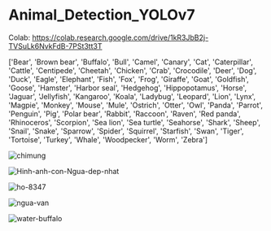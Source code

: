 # Animal_Detection_YOLOv7
Colab: https://colab.research.google.com/drive/1kR3JbB2j-TVSuLk6NvkFdB-7PSt3tt3T

['Bear', 'Brown bear', 'Buffalo', 'Bull', 'Camel', 'Canary', 'Cat', 'Caterpillar', 'Cattle', 'Centipede', 'Cheetah', 'Chicken', 'Crab', 'Crocodile', 'Deer', 'Dog', 'Duck', 'Eagle', 'Elephant', 'Fish', 'Fox', 'Frog', 'Giraffe', 'Goat', 'Goldfish', 'Goose', 'Hamster', 'Harbor seal', 'Hedgehog', 'Hippopotamus', 'Horse', 'Jaguar', 'Jellyfish', 'Kangaroo', 'Koala', 'Ladybug', 'Leopard', 'Lion', 'Lynx', 'Magpie', 'Monkey', 'Mouse', 'Mule', 'Ostrich', 'Otter', 'Owl', 'Panda', 'Parrot', 'Penguin', 'Pig', 'Polar bear', 'Rabbit', 'Raccoon', 'Raven', 'Red panda', 'Rhinoceros', 'Scorpion', 'Sea lion', 'Sea turtle', 'Seahorse', 'Shark', 'Sheep', 'Snail', 'Snake', 'Sparrow', 'Spider', 'Squirrel', 'Starfish', 'Swan', 'Tiger', 'Tortoise', 'Turkey', 'Whale', 'Woodpecker', 'Worm', 'Zebra']

![chimung](https://user-images.githubusercontent.com/104357148/203920935-0437766d-fca6-4ef4-b44c-e3cac8f32beb.jpg)

![Hinh-anh-con-Ngua-dep-nhat](https://user-images.githubusercontent.com/104357148/203921014-302f498a-6e42-4f8e-b877-14e925182f01.jpg)

![ho-8347](https://user-images.githubusercontent.com/104357148/203921088-f0fc850c-204f-4035-add2-acd473b821b5.jpg)

![ngua-van](https://user-images.githubusercontent.com/104357148/203921301-c95fcf4a-4923-4c76-bc59-28276b1e5b43.jpg)

![water-buffalo](https://user-images.githubusercontent.com/104357148/203921207-e486897f-a311-4d53-beda-eb9d3e962c64.jpg)


